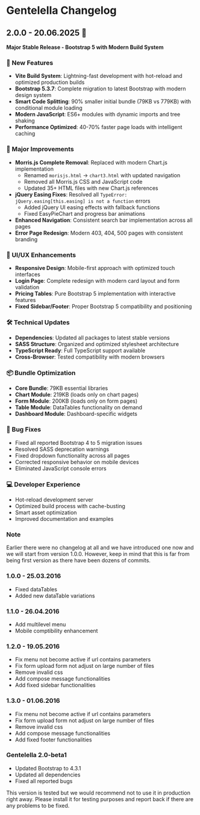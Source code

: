 # Gentelella Changelog

## 2.0.0 - 20.06.2025 🎉

**Major Stable Release - Bootstrap 5 with Modern Build System**

### 🚀 New Features
- **Vite Build System**: Lightning-fast development with hot-reload and optimized production builds
- **Bootstrap 5.3.7**: Complete migration to latest Bootstrap with modern design system
- **Smart Code Splitting**: 90% smaller initial bundle (79KB vs 779KB) with conditional module loading
- **Modern JavaScript**: ES6+ modules with dynamic imports and tree shaking
- **Performance Optimized**: 40-70% faster page loads with intelligent caching

### 🔧 Major Improvements
- **Morris.js Complete Removal**: Replaced with modern Chart.js implementation
  - Renamed `morisjs.html` → `chart3.html` with updated navigation
  - Removed all Morris.js CSS and JavaScript code
  - Updated 35+ HTML files with new Chart.js references
- **jQuery Easing Fixes**: Resolved all `TypeError: jQuery.easing[this.easing] is not a function` errors
  - Added jQuery UI easing effects with fallback functions
  - Fixed EasyPieChart and progress bar animations
- **Enhanced Navigation**: Consistent search bar implementation across all pages
- **Error Page Redesign**: Modern 403, 404, 500 pages with consistent branding

### 🎨 UI/UX Enhancements
- **Responsive Design**: Mobile-first approach with optimized touch interfaces
- **Login Page**: Complete redesign with modern card layout and form validation
- **Pricing Tables**: Pure Bootstrap 5 implementation with interactive features
- **Fixed Sidebar/Footer**: Proper Bootstrap 5 compatibility and positioning

### 🛠️ Technical Updates
- **Dependencies**: Updated all packages to latest stable versions
- **SASS Structure**: Organized and optimized stylesheet architecture
- **TypeScript Ready**: Full TypeScript support available
- **Cross-Browser**: Tested compatibility with modern browsers

### 📦 Bundle Optimization
- **Core Bundle**: 79KB essential libraries
- **Chart Module**: 219KB (loads only on chart pages)
- **Form Module**: 200KB (loads only on form pages)
- **Table Module**: DataTables functionality on demand
- **Dashboard Module**: Dashboard-specific widgets

### 🐛 Bug Fixes
- Fixed all reported Bootstrap 4 to 5 migration issues
- Resolved SASS deprecation warnings
- Fixed dropdown functionality across all pages
- Corrected responsive behavior on mobile devices
- Eliminated JavaScript console errors

### 💻 Developer Experience
- Hot-reload development server
- Optimized build process with cache-busting
- Smart asset optimization
- Improved documentation and examples

### Note

Earlier there were no changelog at all and we have introduced one now and we will start from version 1.0.0. However, keep in mind that this is far from being first version as there have been dozens of commits.

### 1.0.0 - 25.03.2016

* Fixed dataTables
* Added new dataTable variations

### 1.1.0 - 26.04.2016

* Add multilevel menu
* Mobile comptibility enhancement

### 1.2.0 - 19.05.2016

* Fix menu not become active if url contains parameters
* Fix form upload form not adjust on large number of files
* Remove invalid css
* Add compose message functionalities
* Add fixed sidebar functionalities

### 1.3.0 - 01.06.2016

* Fix menu not become active if url contains parameters
* Fix form upload form not adjust on large number of files
* Remove invalid css
* Add compose message functionalities
* Add fixed footer functionalities

### Gentelella 2.0-beta1

* Updated Bootstrap to 4.3.1
* Updated all dependencies
* Fixed all reported bugs

This version is tested but we would recommend not to use it in production right away. Please install it for testing purposes and report back if there are any problems to be fixed.
